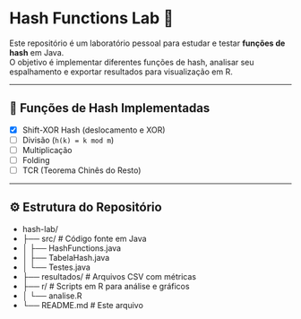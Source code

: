 # Hash Functions Lab 🔑

Este repositório é um laboratório pessoal para estudar e testar **funções de hash** em Java.  
O objetivo é implementar diferentes funções de hash, analisar seu espalhamento e exportar resultados para visualização em R.

---

## 📌 Funções de Hash Implementadas
- [x] Shift-XOR Hash (deslocamento e XOR)
- [ ] Divisão (`h(k) = k mod m`)
- [ ] Multiplicação
- [ ] Folding
- [ ] TCR (Teorema Chinês do Resto)

---

## ⚙️ Estrutura do Repositório

- hash-lab/
- ├── src/ # Código fonte em Java
- │ ├── HashFunctions.java
- │ ├── TabelaHash.java
- │ └── Testes.java
- ├── resultados/ # Arquivos CSV com métricas
- ├── r/ # Scripts em R para análise e gráficos
- │ └── analise.R
- └── README.md # Este arquivo
